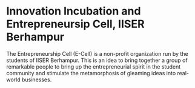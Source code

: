# Innovation Incubation and Entrepreneursip Cell, IISER Berhampur
The Entrepreneurship Cell (E-Cell) is a non-profit organization run by the students of IISER Berhampur. This is an idea to bring together a group of remarkable people to bring up the entrepreneurial spirit in the student community and stimulate the metamorphosis of gleaming ideas into real-world businesses.
